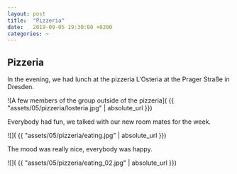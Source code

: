 ```yaml
---
layout: post
title:  "Pizzeria"
date:   2019-09-05 19:30:00 +0200
categories: ~
---
```


## Pizzeria

In the evening, we had lunch at the pizzeria L'Osteria at the Prager Straße in
Dresden.

![A few members of the group outside of the pizzeria]( {{ "assets/05/pizzeria/losteria.jpg" | absolute_url }})

Everybody had fun, we talked with our new room mates for the week.

![]( {{ "assets/05/pizzeria/eating.jpg" | absolute_url }})

The mood was really nice, everybody was happy.

![]( {{ "assets/05/pizzeria/eating_02.jpg" | absolute_url }})
